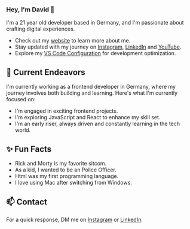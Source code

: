 ### Hey, I'm David 👋 

I'm a 21 year old developer based in Germany, and I'm passionate about crafting digital experiences. 

- Check out my [website]([https://www.miraya.tech/](https://davidlreg.com/)) to learn more about me.
- Stay updated with my journey on [Instagram](https://www.instagram.com/davidlreg/), [LinkedIn](https://www.linkedin.com/in/davidgerliz/) and [YouTube](https://www.youtube.com/@davidlreg).
- Explore my [VS Code Configuration](https://github.com/davidlreg/vscode-settings) for development optimization.

## 🔭 Current Endeavors 

I'm currently working as a frontend developer in Germany, where my journey involves both building and learning. Here's what I'm currently focused on:

- I'm engaged in exciting frontend projects.
- I'm exploring JavaScript and React to enhance my skill set.
- I'm an early riser, always driven and constantly learning in the tech world.

## ✨ Fun Facts 

- Rick and Morty is my favorite sitcom.
- As a kid, I wanted to be an Police Officer.
- Html was my first programming language.
- I love using Mac after switching from Windows.

## 📫 Contact

 For a quick response, DM me on [Instagram](https://www.instagram.com/davidlreg/) or [LinkedIn](https://www.linkedin.com/in/davidgerliz/). 
